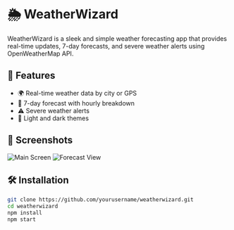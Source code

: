 # 🌦️ WeatherWizard

WeatherWizard is a sleek and simple weather forecasting app that provides real-time updates, 7-day forecasts, and severe weather alerts using OpenWeatherMap API.

## 🚀 Features

- 🌍 Real-time weather data by city or GPS
- 📅 7-day forecast with hourly breakdown
- ⚠️ Severe weather alerts
- 🎨 Light and dark themes

## 📸 Screenshots

![Main Screen](https://example.com/screenshot1.png)
![Forecast View](https://example.com/screenshot2.png)

## 🛠️ Installation

```bash
git clone https://github.com/yourusername/weatherwizard.git
cd weatherwizard
npm install
npm start
